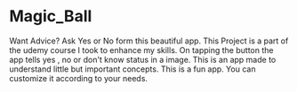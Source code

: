 # Magic_Ball
Want Advice? Ask Yes or No form this beautiful app.
This Project is a part of the udemy course I took to enhance my skills. 
On tapping the button the app tells yes , no or don't know status in a image.
This is an app made to understand little but important concepts.
This is a fun app. You can customize it according to your needs.
